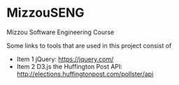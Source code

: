 # MizzouSENG
Mizzou Software Engineering Course

Some links to tools that are used in this project consist of
* Item 1 jQuery: https://jquery.com/
* Item 2 D3.js 
the Huffington Post API: http://elections.huffingtonpost.com/pollster/api
